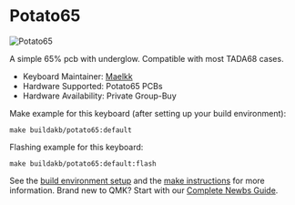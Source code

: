 # Potato65

![Potato65](https://i.imgur.com/DAxaygo.jpg)

A simple 65% pcb with underglow. Compatible with most TADA68 cases.

-   Keyboard Maintainer: [Maelkk](https://github.com/Aeonstrife)
-   Hardware Supported: Potato65 PCBs
-   Hardware Availability: Private Group-Buy

Make example for this keyboard (after setting up your build environment):

    make buildakb/potato65:default

Flashing example for this keyboard:

    make buildakb/potato65:default:flash

See the [build environment setup](https://docs.qmk.fm/#/getting_started_build_tools) and the [make instructions](https://docs.qmk.fm/#/getting_started_make_guide) for more information. Brand new to QMK? Start with our [Complete Newbs Guide](https://docs.qmk.fm/#/newbs).
